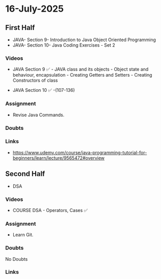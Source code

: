 # 16-July-2025

## First Half

- JAVA- Section 9- Introduction to Java Object Oriented Programming
- JAVA- Section 10- Java Coding Exercises - Set 2

### Videos
- JAVA Section 9 ✅
        - JAVA class and its objects
        - Object state and behaviour, encapsulation
        - Creating Getters and Setters
        - Creating Constructors of class

- JAVA Section 10 ✅
        -(107-136)

### Assignment

- Revise Java Commands.

### Doubts

### Links

- https://www.udemy.com/course/java-programming-tutorial-for-beginners/learn/lecture/9565472#overview

## Second Half

- DSA  

### Videos

- COURSE DSA - Operators, Cases ✅

### Assignment

- Learn Git.

### Doubts

No Doubts

### Links

